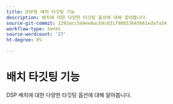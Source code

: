 ```yaml
---
title: DSP용 배치 타깃팅 기능
description: 배치에 대한 다양한 타깃팅 옵션에 대해 알아봅니다.
source-git-commit: 2293acc5d4ee8acb9c631790853645661edafa34
workflow-type: tm+mt
source-wordcount: '27'
ht-degree: 0%

---
```


# 배치 타깃팅 기능

DSP 배치에 대한 다양한 타깃팅 옵션에 대해 알아봅니다.

<!--
>[!VIDEO]()
-->
